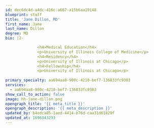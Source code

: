 ```yaml
---
id: dec6dc4d-a4dc-416c-a667-a15b6aa19148
blueprint: staff
title: 'Jane Dillon, MD'
first_name: Jane
last_name: Dillon
degree: MD
bio: |2-

              <h4>Medical Education</h4>
              <p>University of Illinois College of Medicine</p>
              <h4>Residency</h4>
              <p>University of Illinois at Chicago</p>
              <h4>Fellowship</h4>
              <p>University of Illinois at Chicago</p>
          
primary_specialty: aa694aa8-900c-4210-bef7-136833fc9303
services:
  - aa694aa8-900c-4210-bef7-136833fc9303
show_call_to_action: false
image: hh-jane-dillon.png
opengraph_title: '{{ meta_title }}'
opengraph_description: '{{ meta_description }}'
updated_by: b4edca85-1aed-4414-b76d-caa31d61829f
updated_at: 1696343293
---
```

